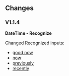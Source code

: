 ##  Changes
### V1.1.4
**DateTime - Recognize**

 Changed Recognized inputs:
 - [good now](https://github.com/southworks/botbuilder-js/blob/72c3b6c4771090226cbf7daabe9c75409f9f4fc9/recognizers-text/Utterance%20Changes/DateTime/datetime-prompt-differences.json#L3)
 - [now](https://github.com/southworks/botbuilder-js/blob/72c3b6c4771090226cbf7daabe9c75409f9f4fc9/recognizers-text/Utterance%20Changes/DateTime/datetime-prompt-differences.json#L40)
 - [previously](https://github.com/southworks/botbuilder-js/blob/72c3b6c4771090226cbf7daabe9c75409f9f4fc9/recognizers-text/Utterance%20Changes/DateTime/datetime-prompt-differences.json#L77)
 - [recently](https://github.com/southworks/botbuilder-js/blob/72c3b6c4771090226cbf7daabe9c75409f9f4fc9/recognizers-text/Utterance%20Changes/DateTime/datetime-prompt-differences.json#L114)
